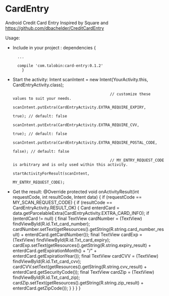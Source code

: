 # CardEntry
Android Credit Card Entry
Inspired by Square and https://github.com/dbachelder/CreditCardEntry

Usage:
- Include in your project : 
          dependencies {

        ...

        compile 'com.talobin:card-entry:0.1.2'
          }
- Start the activity:
          Intent scanIntent = new Intent(YourActivity.this,
                                                                                CardEntryActivity.class);

                                                 // customize these values to suit your needs.
                                                 scanIntent.putExtra(CardEntryActivity.EXTRA_REQUIRE_EXPIRY,
                                                                     true); // default: false
                                                 scanIntent.putExtra(CardEntryActivity.EXTRA_REQUIRE_CVV,
                                                                     true); // default: false
                                                 scanIntent.putExtra(CardEntryActivity.EXTRA_REQUIRE_POSTAL_CODE,
                                                                     false); // default: false

                                                 // MY_ENTRY_REQUEST_CODE is arbitrary and is only used within this activity.
                                                 startActivityForResult(scanIntent,
                                                                        MY_ENTRY_REQUEST_CODE);
- Get the result:
          @Override protected void onActivityResult(int requestCode, int resultCode, Intent data) {
        if (requestCode == MY_SCAN_REQUEST_CODE) {
            if (resultCode == CardEntryActivity.RESULT_OK) {
                Card enterdCard = data.getParcelableExtra(CardEntryActivity.EXTRA_CARD_INFO);
                if (enterdCard != null) {
                    final TextView cardNumber = (TextView) findViewById(R.id.Txt_card_number);
                    cardNumber.setText(getResources().getString(R.string.card_number_result)
                                           + enterdCard.getCardNumber());
                    final TextView cardExp = (TextView) findViewById(R.id.Txt_card_expiry);
                    cardExp.setText(getResources().getString(R.string.expiry_result)
                                        + enterdCard.getExpirationMonth()
                                        + "/"
                                        + enterdCard.getExpirationYear());
                    final TextView cardCVV = (TextView) findViewById(R.id.Txt_card_cvv);
                    cardCVV.setText(getResources().getString(R.string.cvv_result)
                                        + enterdCard.getSecurityCode());
                    final TextView cardZip = (TextView) findViewById(R.id.Txt_card_zip);
                    cardZip.setText(getResources().getString(R.string.zip_result)
                                        + enterdCard.getZipCode());
                }
            }
        }
       }
